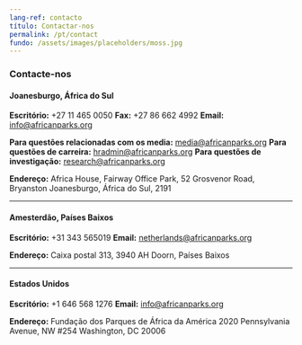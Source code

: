 ```yaml
---
lang-ref: contacto
título: Contactar-nos
permalink: /pt/contact
fundo: /assets/images/placeholders/moss.jpg
---
```

  
### Contacte-nos

#### Joanesburgo, África do Sul
 **Escritório:** +27 11 465 0050 
 **Fax:** +27 86 662 4992 
 **Email:** [info@africanparks.org](mailto:info@africanparks.org)

**Para questões relacionadas com os media:** [media@africanparks.org](mailto:media@africanparks.org) 
**Para questões de carreira:** [hradmin@africanparks.org](mailto:hradmin@africanparks.org) 
**Para questões de investigação:** [research@africanparks.org](mailto:research@africanparks.org)

**Endereço:** 
 Africa House, Fairway Office Park, 
 52 Grosvenor Road, Bryanston 
 Joanesburgo, África do Sul, 2191

---

#### Amesterdão, Países Baixos
 **Escritório:** +31 343 565019 
 **Email:** [netherlands@africanparks.org](mailto:netherlands@africanparks.org)

**Endereço:** 
 Caixa postal 313, 
 3940 AH Doorn, 
 Países Baixos

---

#### Estados Unidos
 **Escritório:** +1 646 568 1276 
 **Email:** [info@africanparks.org](mailto:info@africanparks.org)

**Endereço:** 
 Fundação dos Parques de África da América 
 2020 Pennsylvania Avenue, NW #254 
 Washington, DC 20006

